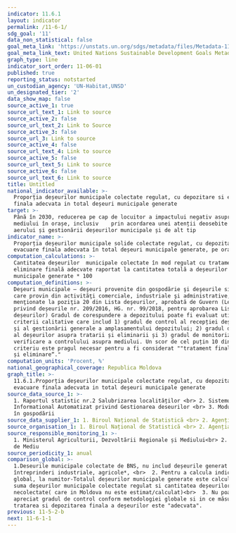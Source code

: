```yaml
---
indicator: 11.6.1
layout: indicator
permalink: /11-6-1/
sdg_goal: '11'
data_non_statistical: false
goal_meta_link: 'https://unstats.un.org/sdgs/metadata/files/Metadata-11-06-01.pdf'
goal_meta_link_text: United Nations Sustainable Development Goals Metadata (pdf 2066kB)
graph_type: line
indicator_sort_order: 11-06-01
published: true
reporting_status: notstarted
un_custodian_agency: 'UN-Habitat,UNSD'
un_designated_tier: '2'
data_show_map: false
source_active_1: true
source_url_text_1: Link to source
source_active_2: false
source_url_text_2: Link to Source
source_active_3: false
source_url_3: Link to source
source_active_4: false
source_url_text_4: Link to source
source_active_5: false
source_url_text_5: Link to source
source_active_6: false
source_url_text_6: Link to source
title: Untitled
national_indicator_available: >-
  Proporția deșeurilor municipale colectate regulat, cu depozitare si evacuare
  finala adecvata in total deșeuri municipale generate
target: >-
  Până în 2030, reducerea pe cap de locuitor a impactului negativ asupra
  mediului în orașe, inclusiv    prin acordarea unei atenții deosebite calității
  aerului și gestionării deșeurilor municipale și de alt tip
indicator_name: >-
  Proporția deșeurilor municipale solide colectate regulat, cu depozitare și
  evacuare finala adecvata în total deșeuri municipale generate, pe orașe
computation_calculations: >-
  Cantitatea deșeurilor  municipale colectate în mod regulat cu tratament și
  eliminare finală adecvate raportat la cantitatea totală a deșeurilor
  municipale generate * 100
computation_definitions: >-
  Deşeuri municipale – deşeuri provenite din gospodărie şi deşeurile similare
  care provin din activităţi comerciale, industriale şi administrative,
  menţionate la poziţia 20 din Lista deşeurilor, aprobată de Guvern (Legea
  privind deșeurile nr. 209/2016, HG. nr. 99/2018, pentru aprobarea Listei
  deșeurilor) Gradul de corespundere a depozitului poate fi evaluat utilizând
  criterii calitative care includ 1) gradul de control al recepției deșeurilor
  și al gestionării generale a amplasamentului depozitului; 2) gradul de control
  al deșeurilor asupra tratarii și eliminarii și 3) gradul de monitorizare și
  verificare a controlului asupra mediului. Un scor de cel puțin 10 din fiecare
  criteriu este pragul necesar pentru a fi considerat ""tratament final adecvat
  și eliminare“."
computation_units: 'Procent, %'
national_geographical_coverage: Republica Moldova
graph_title: >-
  11.6.1.Proporția deșeurilor municipale colectate regulat, cu depozitare si
  evacuare finala adecvata in total deșeuri municipale generate
source_data_source_1: >-
  1. Raportul statistic nr.2 Salubrizarea localităților <br> 2. Sistemului
  Informational Automatizat privind Gestionarea deseurilor <br> 3. Modul separat
  în gospodării
source_data_supplier_1: 1. Biroul Național de Statistică <br> 2. Agenția de Mediu
source_organisation_1: 1. Biroul Național de Statistică <br> 2. Agenția de Mediu
source_responsible_monitoring_1: >-
  1. Ministerul Agriculturii, Dezvoltării Regionale și Mediului<br> 2. Agenția
  de Mediu
source_periodicity_1: anual
comparison_global: >-
  1.Deseurile municipale colectate de BNS, nu includ deșeurile generat de
  întreprinderi industriale, agricole*, <br>  2. Pentru a calcula indicatorul
  global, la numitor-Totalul deșeurilor municipale generate este calculat din
  suma deșeurilor municipale colectate regulat si cantitatea deșeurilor
  necolectate( care in Moldova nu este estimat/calculat)<br>  3. Nu poate fi
  apreciat gradul de control conform metodologiei globale si in ce măsura
  tratarea si depozitarea finala a deșeurilor este "adecvata".
previous: 11-5-2-b
next: 11-6-1-1
---
```

